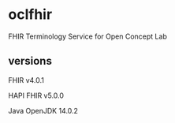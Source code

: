 # oclfhir
FHIR Terminology Service for Open Concept Lab

## versions
FHIR        v4.0.1

HAPI FHIR   v5.0.0

Java        OpenJDK 14.0.2
